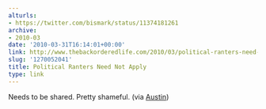 ```yaml
---
alturls:
- https://twitter.com/bismark/status/11374181261
archive:
- 2010-03
date: '2010-03-31T16:14:01+00:00'
link: http://www.thebackorderedlife.com/2010/03/political-ranters-need-not-apply.html
slug: '1270052041'
title: Political Ranters Need Not Apply
type: link
---
```


Needs to be shared. Pretty shameful. (via
[Austin](https://twitter.com/smithaustin))

